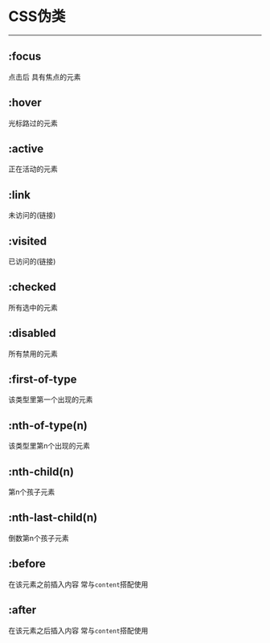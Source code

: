 # CSS伪类

---

## :focus

点击后 具有焦点的元素

## :hover

光标路过的元素

## :active

正在活动的元素

## :link

未访问的(链接)

## :visited

已访问的(链接)

## :checked

所有选中的元素

## :disabled

所有禁用的元素

## :first-of-type

该类型里第一个出现的元素

## :nth-of-type(n)

该类型里第n个出现的元素

## :nth-child(n)

第n个孩子元素

## :nth-last-child(n)

倒数第n个孩子元素

## :before

在该元素之前插入内容 常与`content`搭配使用

## :after

在该元素之后插入内容 常与`content`搭配使用